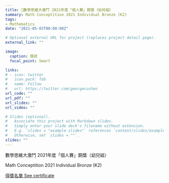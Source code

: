 ```yaml
---
title: 🥉數學思維大激鬥 2021年度「個人賽」銅獎（幼兒組）
summary: Math Conceptition 2021 Individual Bronze (K2)
tags:
- Mathematics
date: "2021-05-03T00:00:00Z"

# Optional external URL for project (replaces project detail page).
external_link: ""

image:
  caption: 獎狀
  focal_point: Smart

links:
# - icon: twitter
#   icon_pack: fab
#   name: Follow
#   url: https://twitter.com/georgecushen
url_code: ""
url_pdf: ""
url_slides: ""
url_video: ""

# Slides (optional).
#   Associate this project with Markdown slides.
#   Simply enter your slide deck's filename without extension.
#   E.g. `slides = "example-slides"` references `content/slides/example-slides.md`.
#   Otherwise, set `slides = ""`.
slides: ""
---
```


數學思維大激鬥 2021年度「個人賽」銅獎（幼兒組）

Math Conceptition 2021 Individual Bronze (K2)

[得獎名單 See certificate](https://mathconceptition.com/news/70.html)
